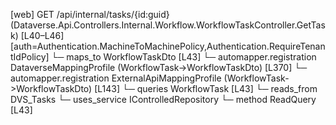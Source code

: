 [web] GET /api/internal/tasks/{id:guid}  (Dataverse.Api.Controllers.Internal.Workflow.WorkflowTaskController.GetTask)  [L40–L46] [auth=Authentication.MachineToMachinePolicy,Authentication.RequireTenantIdPolicy]
  └─ maps_to WorkflowTaskDto [L43]
    └─ automapper.registration DataverseMappingProfile (WorkflowTask->WorkflowTaskDto) [L370]
    └─ automapper.registration ExternalApiMappingProfile (WorkflowTask->WorkflowTaskDto) [L143]
  └─ queries WorkflowTask [L43]
    └─ reads_from DVS_Tasks
  └─ uses_service IControlledRepository<WorkflowTask>
    └─ method ReadQuery [L43]

